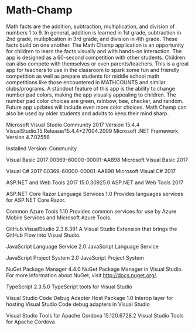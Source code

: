 # Math-Champ

Math facts are the addition, subtraction, multiplication, and division of numbers 1 to 9. In general, addition is learned in 1st grade, subtraction in 2nd grade, multiplication in 3rd grade, and division in 4th grade. These facts build on one another. The Math Champ application is an opportunity for children to learn the facts visually and with hands-on interaction. The app is designed as a 60-second competition with other students. Children can also compete with themselves or even parents/teachers. This is a great app for teachers to use in the classroom to spark some fun and friendly competition as well as prepare students for middle school math competitions like those encountered in MATHCOUNTS and similar clubs/programs. A standout feature of this app is the ability to change number pad colors, making the app visually appealing to children. The number pad color choices are green, rainbow, bee, checker, and random. Future app updates will include even more color choices. Math Champ can also be used by older students and adults to keep their mind sharp.

Microsoft Visual Studio Community 2017 
Version 15.4.4
VisualStudio.15.Release/15.4.4+27004.2009
Microsoft .NET Framework
Version 4.7.02556

Installed Version: Community

Visual Basic 2017   00369-60000-00001-AA898
Microsoft Visual Basic 2017

Visual C# 2017   00369-60000-00001-AA898
Microsoft Visual C# 2017

ASP.NET and Web Tools 2017   15.0.30925.0
ASP.NET and Web Tools 2017

ASP.NET Core Razor Language Services   1.0
Provides languages services for ASP.NET Core Razor.

Common Azure Tools   1.10
Provides common services for use by Azure Mobile Services and Microsoft Azure Tools.

GitHub.VisualStudio   2.3.6.391
A Visual Studio Extension that brings the GitHub Flow into Visual Studio.

JavaScript Language Service   2.0
JavaScript Language Service

JavaScript Project System   2.0
JavaScript Project System

NuGet Package Manager   4.4.0
NuGet Package Manager in Visual Studio. For more information about NuGet, visit http://docs.nuget.org/.

TypeScript   2.3.5.0
TypeScript tools for Visual Studio

Visual Studio Code Debug Adapter Host Package   1.0
Interop layer for hosting Visual Studio Code debug adapters in Visual Studio

Visual Studio Tools for Apache Cordova   15.120.6728.2
Visual Studio Tools for Apache Cordova
